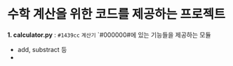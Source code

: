 # 수학 계산을 위한 코드를 제공하는 프로젝트
**1. calculator.py** : `#1439cc` `계산기` `#000000#에 있는 기능들을 제공하는 모듈
- add, substract 등
- 
